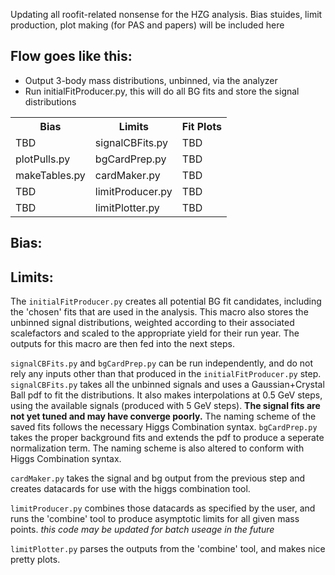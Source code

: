 Updating all roofit-related nonsense for the HZG analysis.  Bias stuides, limit production, plot making (for PAS and papers) will be included here

Flow goes like this:
--------------------
 * Output 3-body mass distributions, unbinned, via the analyzer
 * Run initialFitProducer.py, this will do all BG fits and store the signal distributions

<table>
  <tr>
    <th>Bias</th><th>Limits</th><th>Fit Plots</th>
  </tr>
  <tr>
    <td>TBD</td><td>signalCBFits.py</td><td>TBD</td>
  </tr>
  <tr>
    <td>plotPulls.py</td><td>bgCardPrep.py</td><td>TBD</td>
  </tr>
  <tr>
    <td>makeTables.py</td><td>cardMaker.py</td><td>TBD</td>
  </tr>
  <tr>
    <td>TBD</td><td>limitProducer.py</td><td>TBD</td>
  </tr>
  <tr>
    <td>TBD</td><td>limitPlotter.py</td><td>TBD</td>
  </tr>
</table>

Bias:
-----
Limits:
-------
The `initialFitProducer.py` creates all potential BG fit candidates, including the 'chosen' fits that are used in the analysis.  This macro also stores the unbinned signal distributions, weighted according to their associated scalefactors and scaled to the appropriate yield for their run year.  The outputs for this macro are then fed into the next steps.

`signalCBFits.py` and `bgCardPrep.py` can be run independently, and do not rely any inputs other than that produced in the `initialFitProducer.py` step.  `signalCBFits.py` takes all the unbinned signals and uses a Gaussian+Crystal Ball pdf to fit the distributions.  It also makes interpolations at 0.5 GeV steps, using the available signals (produced with 5 GeV steps).  **The signal fits are not yet tuned and may have converge poorly.**  The naming scheme of the saved fits follows the
necessary Higgs Combination syntax.  `bgCardPrep.py` takes the proper background fits and extends the pdf to produce a seperate normalization term.  The naming scheme is also altered to conform with Higgs Combination syntax.

`cardMaker.py` takes the signal and bg output from the previous step and creates datacards for use with the higgs combination tool.

`limitProducer.py` combines those datacards as specified by the user, and runs the 'combine' tool to produce asymptotic limits for all given mass points. *this code may be updated for batch useage in the future*

`limitPlotter.py` parses the outputs from the 'combine' tool, and makes nice pretty plots.


